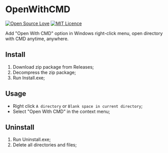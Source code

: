 # OpenWithCMD 
[![Open Source Love](https://badges.frapsoft.com/os/v2/open-source.svg?v=103)](https://github.com/ellerbrock/open-source-badge/)
[![MIT Licence](https://badges.frapsoft.com/os/mit/mit.svg?v=103)](https://opensource.org/licenses/mit-license.php)  

Add "Open With CMD" option in Windows right-click menu, open directory with CMD anytime, anywhere.  

## Install
1. Download zip package from Releases;
1. Decompress the zip package;
1. Run Install.exe;

## Usage
- Right click `A directory` or `Blank space in current directory`;  
- Select "Open With CMD" in the context menu;

## Uninstall
1. Run Uninstall.exe;
1. Delete all directories and files;
